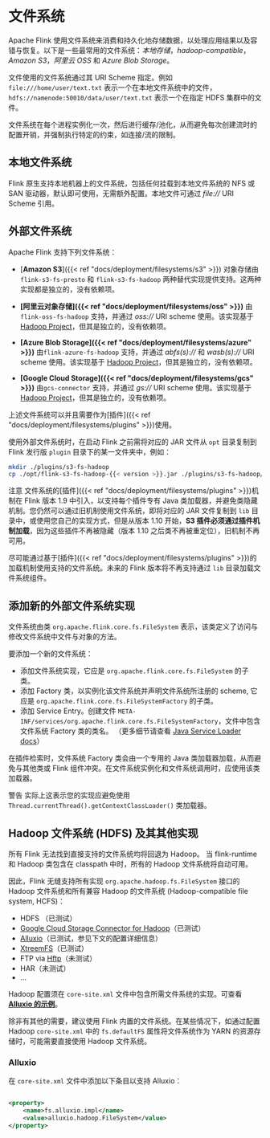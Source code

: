 <!--
Licensed to the Apache Software Foundation (ASF) under one
or more contributor license agreements.  See the NOTICE file
distributed with this work for additional information
regarding copyright ownership.  The ASF licenses this file
to you under the Apache License, Version 2.0 (the
"License"); you may not use this file except in compliance
with the License.  You may obtain a copy of the License at

  http://www.apache.org/licenses/LICENSE-2.0

Unless required by applicable law or agreed to in writing,
software distributed under the License is distributed on an
"AS IS" BASIS, WITHOUT WARRANTIES OR CONDITIONS OF ANY
KIND, either express or implied.  See the License for the
specific language governing permissions and limitations
under the License.
-->

# 文件系统

Apache Flink 使用文件系统来消费和持久化地存储数据，以处理应用结果以及容错与恢复。以下是一些最常用的文件系统：*本地存储*，*hadoop-compatible*，*Amazon S3*，*阿里云 OSS* 和 *Azure
Blob Storage*。

文件使用的文件系统通过其 URI Scheme 指定。例如 `file:///home/user/text.txt` 表示一个在本地文件系统中的文件，`hdfs://namenode:50010/data/user/text.txt`
表示一个在指定 HDFS 集群中的文件。

文件系统在每个进程实例化一次，然后进行缓存/池化，从而避免每次创建流时的配置开销，并强制执行特定的约束，如连接/流的限制。

## 本地文件系统

Flink 原生支持本地机器上的文件系统，包括任何挂载到本地文件系统的 NFS 或 SAN 驱动器，默认即可使用，无需额外配置。本地文件可通过 *file://* URI Scheme 引用。

## 外部文件系统

Apache Flink 支持下列文件系统：

- [**Amazon S3**]({{< ref "docs/deployment/filesystems/s3" >}}) 对象存储由 `flink-s3-fs-presto` 和 `flink-s3-fs-hadoop`
  两种替代实现提供支持。这两种实现都是独立的，没有依赖项。

- **[阿里云对象存储]({{< ref "docs/deployment/filesystems/oss" >}})** 由 `flink-oss-fs-hadoop` 支持，并通过 *oss://* URI scheme
  使用。该实现基于 [Hadoop Project](https://hadoop.apache.org/)，但其是独立的，没有依赖项。

- **[Azure Blob Storage]({{< ref "docs/deployment/filesystems/azure" >}})** 由`flink-azure-fs-hadoop` 支持，并通过 *abfs(s)://*
  和 *wasb(s)://* URI scheme 使用。该实现基于 [Hadoop Project](https://hadoop.apache.org/)，但其是独立的，没有依赖项。

- **[Google Cloud Storage]({{< ref "docs/deployment/filesystems/gcs" >}})** 由`gcs-connector` 支持，并通过 *gs://* URI scheme
  使用。该实现基于 [Hadoop Project](https://hadoop.apache.org/)，但其是独立的，没有依赖项。

上述文件系统可以并且需要作为[插件]({{< ref "docs/deployment/filesystems/plugins" >}})使用。

使用外部文件系统时，在启动 Flink 之前需将对应的 JAR 文件从 `opt` 目录复制到 Flink 发行版 `plugin` 目录下的某一文件夹中，例如：

```bash
mkdir ./plugins/s3-fs-hadoop
cp ./opt/flink-s3-fs-hadoop-{{< version >}}.jar ./plugins/s3-fs-hadoop/
```

<span class="label label-danger">注意</span> 文件系统的[插件]({{< ref "docs/deployment/filesystems/plugins" >}})机制在 Flink 版本 1.9
中引入，以支持每个插件专有 Java 类加载器，并避免类隐藏机制。您仍然可以通过旧机制使用文件系统，即将对应的 JAR 文件复制到 `lib` 目录中，或使用您自己的实现方式，但是从版本 1.10 开始，**S3
插件必须通过插件机制加载**，因为这些插件不再被隐藏（版本 1.10 之后类不再被重定位），旧机制不再可用。

尽可能通过基于[插件]({{< ref "docs/deployment/filesystems/plugins" >}})的加载机制使用支持的文件系统。未来的 Flink 版本将不再支持通过 `lib` 目录加载文件系统组件。

## 添加新的外部文件系统实现

文件系统由类 `org.apache.flink.core.fs.FileSystem` 表示，该类定义了访问与修改文件系统中文件与对象的方法。

要添加一个新的文件系统：

- 添加文件系统实现，它应是 `org.apache.flink.core.fs.FileSystem` 的子类。
- 添加 Factory 类，以实例化该文件系统并声明文件系统所注册的 scheme, 它应是 `org.apache.flink.core.fs.FileSystemFactory` 的子类。
- 添加 Service Entry。创建文件 `META-INF/services/org.apache.flink.core.fs.FileSystemFactory`，文件中包含文件系统 Factory 类的类名。
  （更多细节请查看 [Java Service Loader docs](https://docs.oracle.com/javase/8/docs/api/java/util/ServiceLoader.html)）

在插件检索时，文件系统 Factory 类会由一个专用的 Java 类加载器加载，从而避免与其他类或 Flink 组件冲突。在文件系统实例化和文件系统调用时，应使用该类加载器。

<span class="label label-warning">警告</span> 实际上这表示您的实现应避免使用 `Thread.currentThread().getContextClassLoader()` 类加载器。

## Hadoop 文件系统 (HDFS) 及其其他实现

所有 Flink 无法找到直接支持的文件系统均将回退为 Hadoop。 当 flink-runtime 和 Hadoop 类包含在 classpath 中时，所有的 Hadoop 文件系统将自动可用。

因此，Flink 无缝支持所有实现 `org.apache.hadoop.fs.FileSystem` 接口的 Hadoop 文件系统和所有兼容 Hadoop 的文件系统 (Hadoop-compatible file system,
HCFS)：

- HDFS （已测试）
- [Google Cloud Storage Connector for Hadoop](https://cloud.google.com/hadoop/google-cloud-storage-connector)（已测试）
- [Alluxio](http://alluxio.org/)（已测试，参见下文的配置详细信息）
- [XtreemFS](http://www.xtreemfs.org/)（已测试）
- FTP via [Hftp](http://hadoop.apache.org/docs/r1.2.1/hftp.html)（未测试）
- HAR（未测试）
- ...

Hadoop 配置须在 `core-site.xml` 文件中包含所需文件系统的实现。可查看 **[Alluxio 的示例](#alluxio)**。

除非有其他的需要，建议使用 Flink 内置的文件系统。在某些情况下，如通过配置 Hadoop `core-site.xml` 中的 `fs.defaultFS` 属性将文件系统作为 YARN 的资源存储时，可能需要直接使用 Hadoop
文件系统。

### Alluxio

在 `core-site.xml` 文件中添加以下条目以支持 Alluxio：

```xml

<property>
    <name>fs.alluxio.impl</name>
    <value>alluxio.hadoop.FileSystem</value>
</property>
```